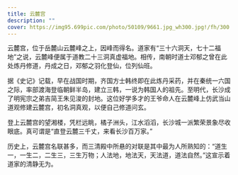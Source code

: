 ```yaml
---
title: 云麓宫
description: ""
cover: https://img95.699pic.com/photo/50109/9661.jpg_wh300.jpg!/fh/300
---
```


云麓宫，位于岳麓山云麓峰之上，因峰而得名。道家有“三十六洞天，七十二福地”之说，云麓峰便属于道教二十三洞真虚福地。相传，南朝时道士邓郁之曾在此处炼丹修道，丹成之日，邓郁之羽化登仙，位列仙班。

据《史记》记载，早在战国时期，齐国方士韩终即在此炼丹采药，并在秦统一六国之际，率部渡海登临朝鲜半岛，建立三韩，一说为韩国人的祖先。至明代，长沙成了明宪宗之弟吉简王朱见浚的封地。这位好学多才的王爷命人在云麓峰上仿武当山道观修建云麓宫，初名洞真观，以便自己修道问玄。

登上云麓宫的望湘楼，凭栏远眺，橘子洲头，江水滔滔，长沙城一派繁荣景象尽收眼底。真可谓是“直登云麓三千丈，来看长沙百万家。”

历史上，云麓宫名联甚多，而三清殿中所悬的对联是其中最为人所熟知的：“道生一，一生二，二生三，三生万物；人法地，地法天，天法道，道法自然。”这宣示着道家的清静无为。
